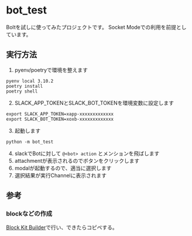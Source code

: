 # bot_test
Boltを試しに使ってみたプロジェクトです。
Socket Modeでの利用を前提としています。

## 実行方法
1. pyenv/poetryで環境を整えます
```
pyenv local 3.10.2
poetry install
poetry shell
```
2. SLACK_APP_TOKENとSLACK_BOT_TOKENを環境変数に設定します
```
export SLACK_APP_TOKEN=xapp-xxxxxxxxxxxxx
export SLACK_BOT_TOKEN=xoxb-xxxxxxxxxxxxx
```
3. 起動します
```
python -m bot_test
```
4. slackでBotに対して `@<bot> action` とメンションを飛ばします
5. attachmentが表示されるのでボタンをクリックします
6. modalが起動するので、適当に選択します
7. 選択結果が実行Channelに表示されます

## 参考
### blockなどの作成
[Block Kit Builder](https://app.slack.com/block-kit-builder)で行い、できたらコピペする。
